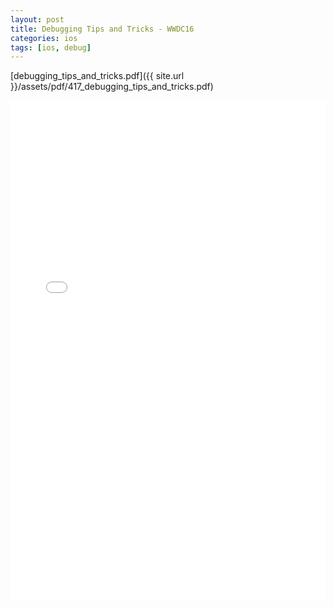 ```yaml
---
layout: post
title: Debugging Tips and Tricks - WWDC16
categories: ios
tags: [ios, debug]
---
```


[debugging_tips_and_tricks.pdf]({{ site.url }}/assets/pdf/417_debugging_tips_and_tricks.pdf)  

<embed src="/assets/pdf/417_debugging_tips_and_tricks.pdf" type="application/pdf" width="100%" height="800em" />

